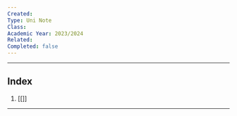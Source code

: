 ```yaml
---
Created: 
Type: Uni Note
Class: 
Academic Year: 2023/2024
Related: 
Completed: false
---
```

---
## Index
1. [[]]

---